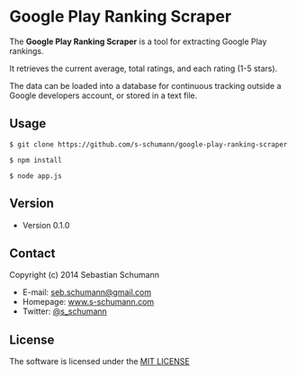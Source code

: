 Google Play Ranking Scraper
===========================

The **Google Play Ranking Scraper** is a tool for extracting Google Play rankings.

It retrieves the current average, total ratings, and each rating (1-5 stars).

The data can be loaded into a database for continuous tracking outside a Google developers account, or stored in a text file.

## Usage
```$ git clone https://github.com/s-schumann/google-play-ranking-scraper```

```$ npm install```

```$ node app.js```

## Version

* Version 0.1.0

## Contact

Copyright (c) 2014 Sebastian Schumann

* E-mail: seb.schumann@gmail.com
* Homepage: www.s-schumann.com
* Twitter: [@s_schumann](https://twitter.com/s_schumann "s_schumann on twitter")

## License

The software is licensed under the [MIT LICENSE](https://github.com/s-schumann/google-play-ranking-scraper/blob/master/LICENSE.md)
